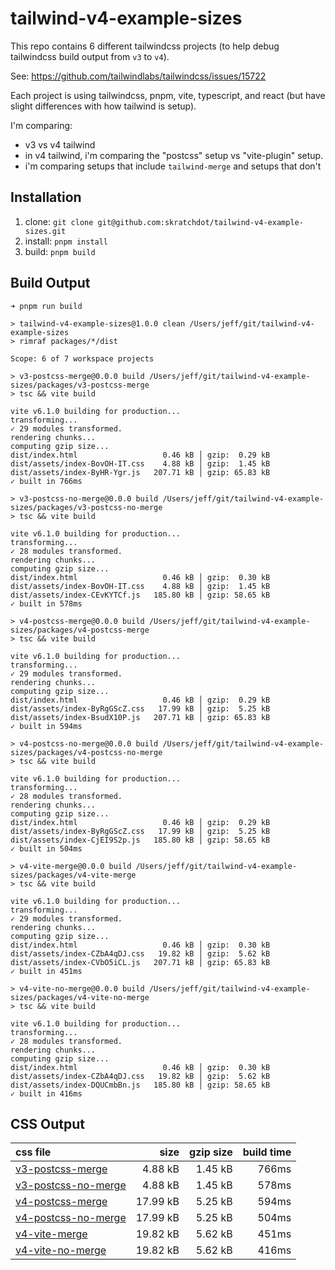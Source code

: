 # tailwind-v4-example-sizes

This repo contains 6 different tailwindcss projects (to help debug tailwindcss build output from `v3` to `v4`).

See: <https://github.com/tailwindlabs/tailwindcss/issues/15722>

Each project is using tailwindcss, pnpm, vite, typescript, and react (but have slight differences with how tailwind is setup).

I'm comparing:

- v3 vs v4 tailwind
- in v4 tailwind, i'm comparing the "postcss" setup vs "vite-plugin" setup.
- i'm comparing setups that include `tailwind-merge` and setups that don't

## Installation

1. clone: `git clone git@github.com:skratchdot/tailwind-v4-example-sizes.git`
2. install: `pnpm install`
3. build: `pnpm build`

## Build Output

```shell
➜ pnpm run build

> tailwind-v4-example-sizes@1.0.0 clean /Users/jeff/git/tailwind-v4-example-sizes
> rimraf packages/*/dist

Scope: 6 of 7 workspace projects

> v3-postcss-merge@0.0.0 build /Users/jeff/git/tailwind-v4-example-sizes/packages/v3-postcss-merge
> tsc && vite build

vite v6.1.0 building for production...
transforming...
✓ 29 modules transformed.
rendering chunks...
computing gzip size...
dist/index.html                   0.46 kB │ gzip:  0.29 kB
dist/assets/index-BovOH-IT.css    4.88 kB │ gzip:  1.45 kB
dist/assets/index-ByHR-Ygr.js   207.71 kB │ gzip: 65.83 kB
✓ built in 766ms

> v3-postcss-no-merge@0.0.0 build /Users/jeff/git/tailwind-v4-example-sizes/packages/v3-postcss-no-merge
> tsc && vite build

vite v6.1.0 building for production...
transforming...
✓ 28 modules transformed.
rendering chunks...
computing gzip size...
dist/index.html                   0.46 kB │ gzip:  0.30 kB
dist/assets/index-BovOH-IT.css    4.88 kB │ gzip:  1.45 kB
dist/assets/index-CEvKYTCf.js   185.80 kB │ gzip: 58.65 kB
✓ built in 578ms

> v4-postcss-merge@0.0.0 build /Users/jeff/git/tailwind-v4-example-sizes/packages/v4-postcss-merge
> tsc && vite build

vite v6.1.0 building for production...
transforming...
✓ 29 modules transformed.
rendering chunks...
computing gzip size...
dist/index.html                   0.46 kB │ gzip:  0.29 kB
dist/assets/index-ByRgGScZ.css   17.99 kB │ gzip:  5.25 kB
dist/assets/index-BsudX10P.js   207.71 kB │ gzip: 65.83 kB
✓ built in 594ms

> v4-postcss-no-merge@0.0.0 build /Users/jeff/git/tailwind-v4-example-sizes/packages/v4-postcss-no-merge
> tsc && vite build

vite v6.1.0 building for production...
transforming...
✓ 28 modules transformed.
rendering chunks...
computing gzip size...
dist/index.html                   0.46 kB │ gzip:  0.29 kB
dist/assets/index-ByRgGScZ.css   17.99 kB │ gzip:  5.25 kB
dist/assets/index-CjEI9S2p.js   185.80 kB │ gzip: 58.65 kB
✓ built in 504ms

> v4-vite-merge@0.0.0 build /Users/jeff/git/tailwind-v4-example-sizes/packages/v4-vite-merge
> tsc && vite build

vite v6.1.0 building for production...
transforming...
✓ 29 modules transformed.
rendering chunks...
computing gzip size...
dist/index.html                   0.46 kB │ gzip:  0.30 kB
dist/assets/index-CZbA4qDJ.css   19.82 kB │ gzip:  5.62 kB
dist/assets/index-CVbO5iCL.js   207.71 kB │ gzip: 65.83 kB
✓ built in 451ms

> v4-vite-no-merge@0.0.0 build /Users/jeff/git/tailwind-v4-example-sizes/packages/v4-vite-no-merge
> tsc && vite build

vite v6.1.0 building for production...
transforming...
✓ 28 modules transformed.
rendering chunks...
computing gzip size...
dist/index.html                   0.46 kB │ gzip:  0.30 kB
dist/assets/index-CZbA4qDJ.css   19.82 kB │ gzip:  5.62 kB
dist/assets/index-DQUCmbBn.js   185.80 kB │ gzip: 58.65 kB
✓ built in 416ms
```

## CSS Output

| css file                                                                                                                                                                  |     size | gzip size | build time |
| :------------------------------------------------------------------------------------------------------------------------------------------------------------------------ | -------: | --------: | ---------: |
| [v3-postcss-merge](https://raw.githubusercontent.com/skratchdot/tailwind-v4-example-sizes/refs/heads/main/packages/v3-postcss-merge/dist/assets/index-BovOH-IT.css)       |  4.88 kB |   1.45 kB |      766ms |
| [v3-postcss-no-merge](https://raw.githubusercontent.com/skratchdot/tailwind-v4-example-sizes/refs/heads/main/packages/v3-postcss-no-merge/dist/assets/index-BovOH-IT.css) |  4.88 kB |   1.45 kB |      578ms |
| [v4-postcss-merge](https://raw.githubusercontent.com/skratchdot/tailwind-v4-example-sizes/refs/heads/main/packages/v4-postcss-merge/dist/assets/index-ByRgGScZ.css)       | 17.99 kB |   5.25 kB |      594ms |
| [v4-postcss-no-merge](https://raw.githubusercontent.com/skratchdot/tailwind-v4-example-sizes/refs/heads/main/packages/v4-postcss-no-merge/dist/assets/index-ByRgGScZ.css) | 17.99 kB |   5.25 kB |      504ms |
| [v4-vite-merge](https://raw.githubusercontent.com/skratchdot/tailwind-v4-example-sizes/refs/heads/main/packages/v4-vite-merge/dist/assets/index-CZbA4qDJ.css)             | 19.82 kB |   5.62 kB |      451ms |
| [v4-vite-no-merge](https://raw.githubusercontent.com/skratchdot/tailwind-v4-example-sizes/refs/heads/main/packages/v4-vite-no-merge/dist/assets/index-CZbA4qDJ.css)       | 19.82 kB |   5.62 kB |      416ms |
